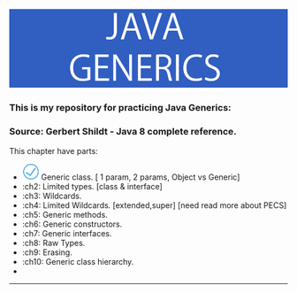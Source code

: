 <div id="header" >
  <img src="https://github.com/Javac-g/Generics_practice/blob/master/generics.png?raw=true"/>
</div>

### This is my repository for practicing  Java Generics:
### Source: Gerbert Shildt - Java 8 complete reference.
                                                                                                                                
This chapter have parts:
                                                                                                                                
- <img src="https://github.com/Javac-g/Generics_practice/blob/master/pngwing.com%20(1).png"/> Generic class. [ 1 param, 2 params, Object vs Generic]
- :ch2: Limited types. [class & interface]
- :ch3: Wildcards. 
- :ch4: Limited Wildcards. [extended,super] [need read more about PECS] 
- :ch5: Generic methods.
- :ch6: Generic constructors.
- :ch7: Generic interfaces.
- :ch8: Raw Types.
- :ch9: Erasing.
- :ch10: Generic class hierarchy.
- 
---

